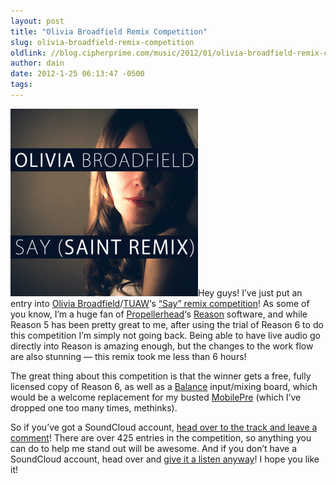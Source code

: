 ```yaml
---
layout: post
title: "Olivia Broadfield Remix Competition"
slug: olivia-broadfield-remix-competition
oldlink: //blog.cipherprime.com/music/2012/01/olivia-broadfield-remix-competition
author: dain
date: 2012-1-25 06:13:47 -0500
tags: 
---
```


[![](/img/blog/cover.png "cover")](http://soundcloud.com/dainsaint/say-saint-remix)Hey guys! I’ve just put an entry into [Olivia Broadfield](http://oliviabroadfield.com/)/[TUAW](http://www.tuaw.com)‘s [“Say” remix competition](http://www.propellerheads.se/news/htmlmail/111223-olivia.html)! As some of you know, I’m a huge fan of [Propellerhead](http://www.propellerheads.se/)‘s [Reason](http://www.propellerheads.se/products/reason/) software, and while Reason 5 has been pretty great to me, after using the trial of Reason 6 to do this competition I’m simply not going back. Being able to have live audio go directly into Reason is amazing enough, but the changes to the work flow are also stunning — this remix took me less than 6 hours!

The great thing about this competition is that the winner gets a free, fully licensed copy of Reason 6, as well as a [Balance](http://www.propellerheads.se/products/balance/index.cfm?fuseaction=get_article&article=features) input/mixing board, which would be a welcome replacement for my busted [MobilePre](http://www.amazon.com/M-Audio-MobilePre-Mobile-Preamp-Interface/dp/B0000TP57E) (which I’ve dropped one too many times, methinks).

So if you’ve got a SoundCloud account, [head over to the track and leave a comment](http://soundcloud.com/dainsaint/say-saint-remix)! There are over 425 entries in the competition, so anything you can do to help me stand out will be awesome. And if you don’t have a SoundCloud account, head over and [give it a listen anyway](http://soundcloud.com/dainsaint/say-saint-remix)! I hope you like it!

